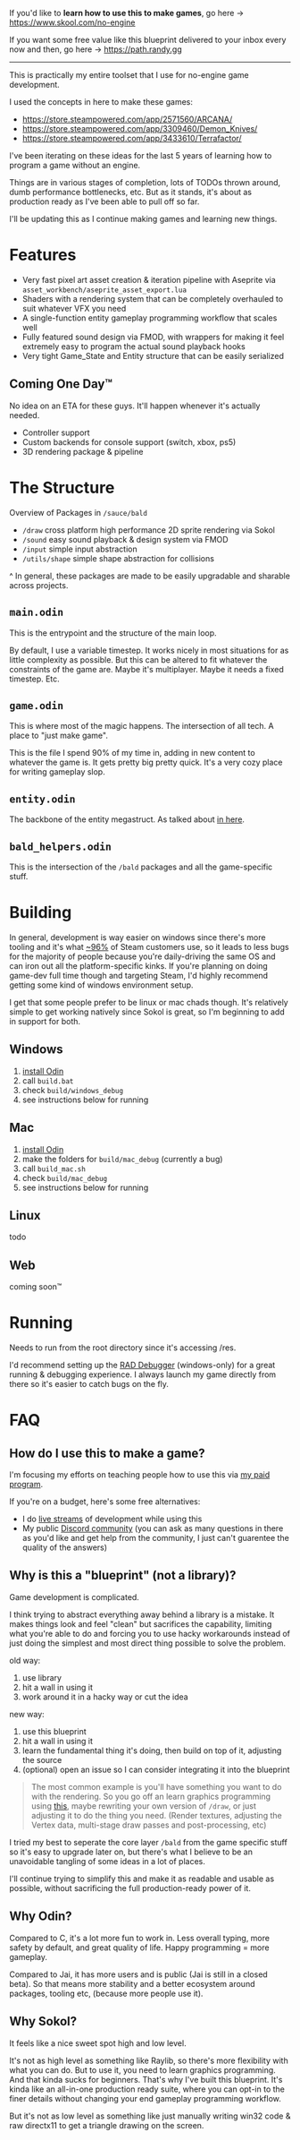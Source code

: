 If you'd like to **learn how to use this to make games**, go here -> https://www.skool.com/no-engine

If you want some free value like this blueprint delivered to your inbox every now and then, go here -> https://path.randy.gg

---

This is practically my entire toolset that I use for no-engine game development.

I used the concepts in here to make these games:
- https://store.steampowered.com/app/2571560/ARCANA/
- https://store.steampowered.com/app/3309460/Demon_Knives/
- https://store.steampowered.com/app/3433610/Terrafactor/

I've been iterating on these ideas for the last 5 years of learning how to program a game without an engine.

Things are in various stages of completion, lots of TODOs thrown around, dumb performance bottlenecks, etc. But as it stands, it's about as production ready as I've been able to pull off so far.

I'll be updating this as I continue making games and learning new things.

# Features
- Very fast pixel art asset creation & iteration pipeline with Aseprite via `asset_workbench/aseprite_asset_export.lua`
- Shaders with a rendering system that can be completely overhauled to suit whatever VFX you need
- A single-function entity gameplay programming workflow that scales well
- Fully featured sound design via FMOD, with wrappers for making it feel extremely easy to program the actual sound playback hooks
- Very tight Game_State and Entity structure that can be easily serialized

## Coming One Day™️
No idea on an ETA for these guys. It'll happen whenever it's actually needed.
- Controller support
- Custom backends for console support (switch, xbox, ps5)
- 3D rendering package & pipeline

# The Structure

Overview of Packages in `/sauce/bald`
- `/draw` cross platform high performance 2D sprite rendering via Sokol
- `/sound` easy sound playback & design system via FMOD
- `/input` simple input abstraction
- `/utils/shape` simple shape abstraction for collisions

^ In general, these packages are made to be easily upgradable and sharable across projects.

## `main.odin`  
This is the entrypoint and the structure of the main loop.

By default, I use a variable timestep. It works nicely in most situations for as little complexity as possible. But this can be altered to fit whatever the constraints of the game are. Maybe it's multiplayer. Maybe it needs a fixed timestep. Etc.

## `game.odin`
This is where most of the magic happens. The intersection of all tech. A place to "just make game".

This is the file I spend 90% of my time in, adding in new content to whatever the game is. It gets pretty big pretty quick. It's a very cozy place for writing gameplay slop.

## `entity.odin`
The backbone of the entity megastruct. As talked about [in here](https://randyprime.beehiiv.com/p/entity-structure-made-simple).

## `bald_helpers.odin`
This is the intersection of the `/bald` packages and all the game-specific stuff.


# Building

In general, development is way easier on windows since there's more tooling and it's what [~96%](https://store.steampowered.com/hwsurvey/Steam-Hardware-Software-Survey-Welcome-to-Steam) of Steam customers use, so it leads to less bugs for the majority of people because you're daily-driving the same OS and can iron out all the platform-specific kinks. If you're planning on doing game-dev full time though and targeting Steam, I'd highly recommend getting some kind of windows environment setup.

I get that some people prefer to be linux or mac chads though. It's relatively simple to get working natively since Sokol is great, so I'm beginning to add in support for both.

## Windows
1. [install Odin](https://odin-lang.org/docs/install/)
2. call `build.bat`
3. check `build/windows_debug`
4. see instructions below for running

## Mac
1. [install Odin](https://odin-lang.org/docs/install/)
2. make the folders for `build/mac_debug` (currently a bug)
3. call `build_mac.sh`
4. check `build/mac_debug`
5. see instructions below for running

## Linux
todo

## Web
coming soon™️

# Running
Needs to run from the root directory since it's accessing /res.

I'd recommend setting up the [RAD Debugger](https://github.com/EpicGamesExt/raddebugger) (windows-only) for a great running & debugging experience. I always launch my game directly from there so it's easier to catch bugs on the fly.

# FAQ
## How do I use this to make a game?
I'm focusing my efforts on teaching people how to use this via [my paid program](https://learn.randy.gg/?src=template-starter).

If you're on a budget, here's some free alternatives:
- I do [live streams](https://www.youtube.com/@randyprime2) of development while using this
- My public [Discord community](https://discord.gg/JXhxeQW4ca) (you can ask as many questions in there as you'd like and get help from the community, I just can't guarentee the quality of the answers)

## Why is this a "blueprint" (not a library)?
Game development is complicated.

I think trying to abstract everything away behind a library is a mistake. It makes things look and feel "clean" but sacrifices the capability, limiting what you're able to do and forcing you to use hacky workarounds instead of just doing the simplest and most direct thing possible to solve the problem.

old way:
1. use library
2. hit a wall in using it
3. work around it in a hacky way or cut the idea

new way:
1. use this blueprint
2. hit a wall in using it
3. learn the fundamental thing it's doing, then build on top of it, adjusting the source
4. (optional) open an issue so I can consider integrating it into the blueprint

> The most common example is you'll have something you want to do with the rendering. So you go off an learn graphics programming using [this](https://learnopengl.com/), maybe rewriting your own version of `/draw`, or just adjusting it to do the thing you need. (Render textures, adjusting the Vertex data, multi-stage draw passes and post-processing, etc)

I tried my best to seperate the core layer `/bald` from the game specific stuff so it's easy to upgrade later on, but there's what I believe to be an unavoidable tangling of some ideas in a lot of places.

I'll continue trying to simplify this and make it as readable and usable as possible, without sacrificing the full production-ready power of it.

## Why Odin?
Compared to C, it's a lot more fun to work in. Less overall typing, more safety by default, and great quality of life. Happy programming = more gameplay.

Compared to Jai, it has more users and is public (Jai is still in a closed beta). So that means more stability and a better ecosystem around packages, tooling etc, (because more people use it).

## Why Sokol?
It feels like a nice sweet spot high and low level.

It's not as high level as something like Raylib, so there's more flexibility with what you can do. But to use it, you need to learn graphics programming. And that kinda sucks for beginners. That's why I've built this blueprint. It's kinda like an all-in-one production ready suite, where you can opt-in to the finer details without changing your end gameplay programming workflow.

But it's not as low level as something like just manually writing win32 code & raw directx11 to get a triangle drawing on the screen.
